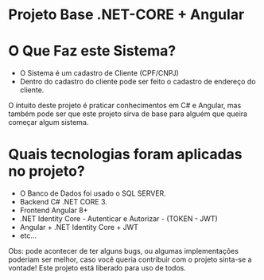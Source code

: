 # Projeto Base .NET-CORE + Angular

# O Que Faz este Sistema?
- O Sistema é um cadastro de Cliente (CPF/CNPJ)
- Dentro do cadastro do cliente pode ser feito o cadastro de endereço do cliente.

O intuito deste projeto é praticar conhecimentos em C# e Angular, mas também pode ser que este projeto sirva de base para alguém que queira começar algum sistema.

# Quais tecnologias foram aplicadas no projeto?
- O Banco de Dados foi usado o SQL SERVER.
- Backend C# .NET CORE 3.
- Frontend Angular 8+
- .NET Identity Core - Autenticar e Autorizar - (TOKEN - JWT)
- Angular + .NET Identity Core + JWT
- etc...

Obs: pode acontecer de ter alguns bugs, ou algumas implementações poderiam ser melhor, caso você queria contribuir com o projeto sinta-se a vontade!
Este projeto está liberado para uso de todos.

